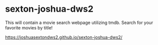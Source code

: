 # sexton-joshua-dws2
This will contain a movie search webpage utilizing tmdb. Search for your favorite movies by title!

https://joshuasextondws2.github.io/sexton-joshua-dws2/
